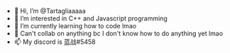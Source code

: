 - 👋 Hi, I’m @Tartagliaaaaa
- 👀 I’m interested in C++ and Javascript programming
- 🌱 I’m currently learning how to code lmao
- 💞️ Can't collab on anything bc I don't know how to do anything yet lmao
- 📫 My discord is 蓝战#5458

<!---
Tartagliaaaaa/Tartagliaaaaa is a ✨ special ✨ repository because its `README.md` (this file) appears on your GitHub profile.
You can click the Preview link to take a look at your changes.
--->
